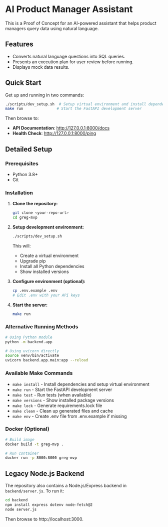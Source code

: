 # AI Product Manager Assistant

This is a Proof of Concept for an AI-powered assistant that helps product managers query data using natural language.

## Features

* Converts natural language questions into SQL queries.
* Presents an execution plan for user review before running.
* Displays mock data results.

## Quick Start

Get up and running in two commands:

```bash
./scripts/dev_setup.sh  # Setup virtual environment and install dependencies
make run               # Start the FastAPI development server
```

Then browse to:
- **API Documentation**: http://127.0.0.1:8000/docs
- **Health Check**: http://127.0.0.1:8000/ping

## Detailed Setup

### Prerequisites
- Python 3.8+
- Git

### Installation

1.  **Clone the repository:**
    ```bash
    git clone <your-repo-url>
    cd greg-mvp
    ```

2.  **Setup development environment:**
    ```bash
    ./scripts/dev_setup.sh
    ```
    This will:
    - Create a virtual environment
    - Upgrade pip
    - Install all Python dependencies
    - Show installed versions

3.  **Configure environment (optional):**
    ```bash
    cp .env.example .env
    # Edit .env with your API keys
    ```

4.  **Start the server:**
    ```bash
    make run
    ```

### Alternative Running Methods

```bash
# Using Python module
python -m backend.app

# Using uvicorn directly
source venv/bin/activate
uvicorn backend.app.main:app --reload
```

### Available Make Commands

- `make install` - Install dependencies and setup virtual environment
- `make run` - Start the FastAPI development server
- `make test` - Run tests (when available)
- `make versions` - Show installed package versions
- `make lock` - Generate requirements.lock file
- `make clean` - Clean up generated files and cache
- `make env` - Create .env file from .env.example if missing

### Docker (Optional)

```bash
# Build image
docker build -t greg-mvp .

# Run container
docker run -p 8000:8000 greg-mvp
```

## Legacy Node.js Backend

The repository also contains a Node.js/Express backend in `backend/server.js`. To run it:

```bash
cd backend
npm install express dotenv node-fetch@2
node server.js
```

Then browse to http://localhost:3000.
